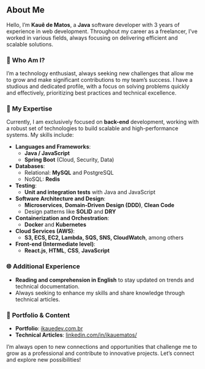 ## About Me

Hello, I’m **Kauê de Matos**, a **Java** software developer with 3 years of experience in web development. Throughout my career as a freelancer, I’ve worked in various fields, always focusing on delivering efficient and scalable solutions.

### 🌟 **Who Am I?**
I’m a technology enthusiast, always seeking new challenges that allow me to grow and make significant contributions to my team’s success. I have a studious and dedicated profile, with a focus on solving problems quickly and effectively, prioritizing best practices and technical excellence.

### 🚀 **My Expertise**
Currently, I am exclusively focused on **back-end** development, working with a robust set of technologies to build scalable and high-performance systems. My skills include:

- **Languages and Frameworks**:
  - **Java / JavaScript**
  - **Spring Boot** (Cloud, Security, Data)
- **Databases**:
  - Relational: **MySQL** and PostgreSQL
  - NoSQL: **Redis**
- **Testing**:
  - **Unit and integration tests** with Java and JavaScript
- **Software Architecture and Design**:
  - **Microservices**, **Domain-Driven Design (DDD)**, **Clean Code**
  - Design patterns like **SOLID** and **DRY**
- **Containerization and Orchestration**:
  - **Docker** and **Kubernetes**
- **Cloud Services (AWS)**:
  - **S3, ECS, EC2, Lambda, SQS, SNS, CloudWatch**, among others
- **Front-end (Intermediate level)**:
  - **React.js**, **HTML**, **CSS**, **JavaScript**

### 🌐 **Additional Experience**
- **Reading and comprehension in English** to stay updated on trends and technical documentation.
- Always seeking to enhance my skills and share knowledge through technical articles.

### 📂 **Portfolio & Content**
- **Portfolio**: [ikauedev.com.br](https://www.ikauedev.com.br)
- **Technical Articles**: [linkedin.com/in/ikauematos/](https://www.linkedin.com/in/ikauematos/)

I’m always open to new connections and opportunities that challenge me to grow as a professional and contribute to innovative projects. Let’s connect and explore new possibilities!
